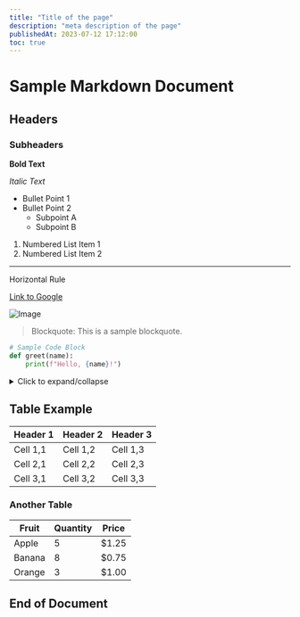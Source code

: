 ```yaml
---
title: "Title of the page"
description: "meta description of the page"
publishedAt: 2023-07-12 17:12:00
toc: true
---
```


# Sample Markdown Document

## Headers

### Subheaders

**Bold Text**

_Italic Text_

- Bullet Point 1
- Bullet Point 2
  - Subpoint A
  - Subpoint B

1. Numbered List Item 1
2. Numbered List Item 2

---

Horizontal Rule

[Link to Google](https://www.google.com)

![Image](https://placekitten.com/200/300)

> Blockquote: This is a sample blockquote.

```python
# Sample Code Block
def greet(name):
    print(f"Hello, {name}!")

```

<details>
<summary>Click to expand/collapse</summary>
Hidden content goes here.

</details>
<!-- Comment: This is a sample comment -->

## Table Example

| Header 1 | Header 2 | Header 3 |
| -------- | -------- | -------- |
| Cell 1,1 | Cell 1,2 | Cell 1,3 |
| Cell 2,1 | Cell 2,2 | Cell 2,3 |
| Cell 3,1 | Cell 3,2 | Cell 3,3 |

### Another Table

| Fruit  | Quantity | Price |
| ------ | -------- | ----- |
| Apple  | 5        | $1.25 |
| Banana | 8        | $0.75 |
| Orange | 3        | $1.00 |

## End of Document
